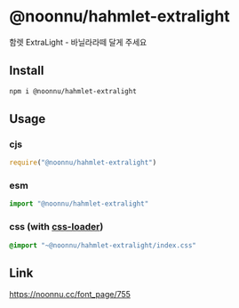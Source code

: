# @noonnu/hahmlet-extralight
함렛 ExtraLight - 바닐라라떼 달게 주세요

## Install
```sh
npm i @noonnu/hahmlet-extralight
```
## Usage
### cjs
```js
require("@noonnu/hahmlet-extralight")
```
### esm
```js
import "@noonnu/hahmlet-extralight"
```
### css (with [css-loader](https://github.com/webpack-contrib/css-loader))
```css
@import "~@noonnu/hahmlet-extralight/index.css"
```

## Link
https://noonnu.cc/font_page/755